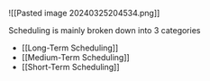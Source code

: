 ![[Pasted image 20240325204534.png]]

Scheduling is mainly broken down into $3$ categories 

- [[Long-Term Scheduling]]
- [[Medium-Term Scheduling]]
- [[Short-Term Scheduling]]